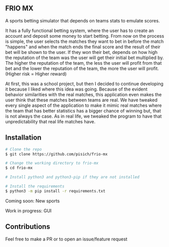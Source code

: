 ## FRIO MX
A sports betting simulator that depends on teams stats to emulate scores.

It has a fully functional betting system, where the user has to create an account and deposit some money to start betting. From now on the process is simple, the user selects the matches they want to bet in before the match "happens" and when the match ends the final score and the result of their bet will be shown to the user. If they won their bet, depends on how high the reputation of the team was the user will get their initial bet multiplied by. The higher the reputation of the team, the less the user will profit from that bet and the lower the reputation of the team, the more the user will profit. (Higher risk = Higher reward)

At first, this was a school project, but then I decided to continue developing it because I liked where this idea was going. Because of the evident behavior similarities with the real matches, this application even makes the user think that these matches between teams are real. We have tweaked every single aspect of the application to make it mimic real matches where the team that has better statistics has a bigger chance of winning but, that is not always the case. As in real life, we tweaked the program to have that unpredictability that real life matches have.
## Installation

```bash
# Clone the repo
$ git clone https://github.com/pisich/frio-mx

# Change the working directory to frio-mx
$ cd frio-mx

# Install python3 and python3-pip if they are not installed

# Install the requirements
$ python3 -m pip install -r requirements.txt
```
Coming soon: New sports

Work in progress: GUI

## Contributions
Feel free to make a PR or to open an issue/feature request
